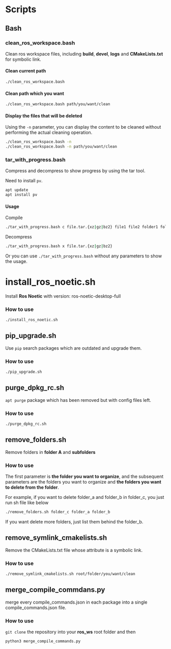 # Scripts

## Bash

### clean_ros_workspace.bash

Clean ros workspace files, including **build**, **devel**, **logs** and **CMakeLists.txt** for symbolic link.

#### Clean current path
```bash
./clean_ros_workspace.bash
```

#### Clean path which you want
```bash
./clean_ros_workspace.bash path/you/want/clean
```

#### Display the files that will be deleted

Using the `-n` parameter, you can display the content to be cleaned without performing the actual cleaning operation.

```bash
./clean_ros_workspace.bash -n
./clean_ros_workspace.bash -n path/you/want/clean
```

### tar_with_progress.bash

Compress and decompress to show progress by using the tar tool.

Need to install `pv`.

```bash
apt update
apt install pv
```

#### Usage

Compile

```bash
./tar_with_progress.bash c file.tar.{xz|gz|bz2} file1 file2 folder1 folder2
```

Decompress

```bash
./tar_with_progress.bash x file.tar.{xz|gz|bz2}
```

Or you can use `./tar_with_progress.bash` without any parameters to show the usage.

# install_ros_noetic.sh

Install **Ros Noetic** with version: ros-noetic-desktop-full

### How to use

```bash
./install_ros_noetic.sh
```

## pip_upgrade.sh

Use `pip` search packages which are outdated and upgrade them.

### How to use

```bash
./pip_upgrade.sh
```

## purge_dpkg_rc.sh

`apt purge` package which has been removed but with config files left.

### How to use

```bash
./purge_dpkg_rc.sh
```

## remove_folders.sh

Remove folders in **folder A** and **subfolders**

### How to use

The first parameter is **the folder you want to organize**, and the subsequent parameters are the folders you want to organize and **the folders you want to delete from the folder**.

For example, if you want to delete folder_a and folder_b in folder_c, you just run sh file like below

```bash
./remove_folders.sh folder_c folder_a folder_b
```

If you want delete more folders, just list them behind the folder_b.

## remove_symlink_cmakelists.sh

Remove the CMakeLists.txt file whose attribute is a symbolic link.

### How to use

```bash
./remove_symlink_cmakelists.sh root/folder/you/want/clean
```

## merge_compile_commdans.py

merge every compile_commands.json in each package into a single compile_commands.json file.

### How to use

`git clone` the repository into your **ros_ws** root folder and then

```bash
python3 merge_compile_commands.py
```
